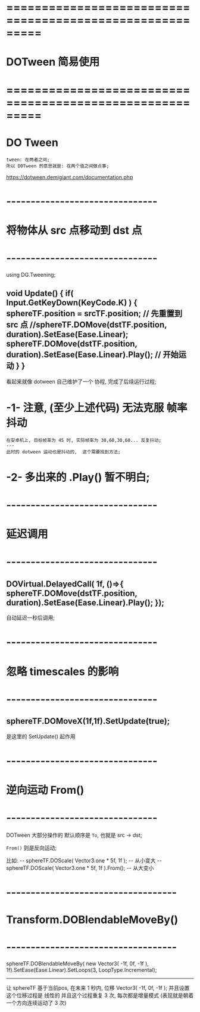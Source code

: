 # ========================================================= #
#              DOTween  简易使用
# ========================================================= #


# DO Tween
    tween: 在两者之间;
    所以 DOTween 的意思就是: 在两个值之间做点事;



https://dotween.demigiant.com/documentation.php




# ------------------------------- #
#     将物体从 src 点移动到 dst 点
# ------------------------------- #

using DG.Tweening;

void Update()
{
    if( Input.GetKeyDown(KeyCode.K) )
    {
        sphereTF.position = srcTF.position;   // 先重置到 src 点
        //sphereTF.DOMove(dstTF.position, duration).SetEase(Ease.Linear);
        sphereTF.DOMove(dstTF.position, duration).SetEase(Ease.Linear).Play();  // 开始运动
    }
}
---
看起来就像 dotween 自己维护了一个 协程, 完成了后续运行过程;


# -1- 注意, (至少上述代码) 无法克服 帧率抖动
    在安卓机上, 目标帧率为 45 时, 实际帧率为 30,60,30,60... 反复抖动;
    ---
    此时的 dotween 运动也是抖动的,  这个需要找到方法;


# -2- 多出来的 .Play() 暂不明白;




# ------------------------------- #
#     延迟调用
# ------------------------------- #


DOVirtual.DelayedCall( 1f, ()=>{
    sphereTF.DOMove(dstTF.position, duration).SetEase(Ease.Linear).Play();
});
---
自动延迟一秒后调用;


# ------------------------------- #
#     忽略 timescales 的影响
# ------------------------------- #

sphereTF.DOMoveX(1f,1f).SetUpdate(true);
---
是这里的 SetUpdate() 起作用



# ------------------------------- #
#     逆向运动 From()
# ------------------------------- #

DOTween 大部分操作的 默认顺序是 `To`, 也就是 src -> dst;

`From()` 则是反向运动;

比如:
-- sphereTF.DOScale( Vector3.one * 5f, 1f );            -- 从小变大
-- sphereTF.DOScale( Vector3.one * 5f, 1f ).From();     -- 从大变小




# ----------------------------------- #
#    Transform.DOBlendableMoveBy()
# ----------------------------------- #

sphereTF.DOBlendableMoveBy( new Vector3( -1f, 0f, -1f ), 1f).SetEase(Ease.Linear).SetLoops(3, LoopType.Incremental);

---
让 sphereTF 基于当前pos, 在未来 1 秒内, 位移 Vector3( -1f, 0f, -1f ); 
并且设置这个位移过程是 线性的
并且这个过程重复 3 次, 每次都是增量模式 (表现就是朝着一个方向连续运动了 3 次)



















